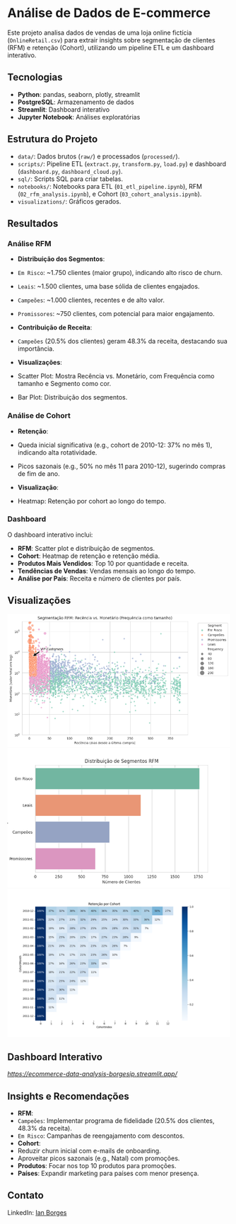 # Análise de Dados de E-commerce

Este projeto analisa dados de vendas de uma loja online fictícia (`OnlineRetail.csv`) para extrair insights sobre segmentação de clientes (RFM) e retenção (Cohort), utilizando um pipeline ETL e um dashboard interativo.

## Tecnologias
- **Python**: pandas, seaborn, plotly, streamlit
- **PostgreSQL**: Armazenamento de dados
- **Streamlit**: Dashboard interativo
- **Jupyter Notebook**: Análises exploratórias

## Estrutura do Projeto
- `data/`: Dados brutos (`raw/`) e processados (`processed/`).
- `scripts/`: Pipeline ETL (`extract.py`, `transform.py`, `load.py`) e dashboard (`dashboard.py`, `dashboard_cloud.py`).
- `sql/`: Scripts SQL para criar tabelas.
- `notebooks/`: Notebooks para ETL (`01_etl_pipeline.ipynb`), RFM (`02_rfm_analysis.ipynb`), e Cohort (`03_cohort_analysis.ipynb`).
- `visualizations/`: Gráficos gerados.
  
## Resultados
### Análise RFM
- **Distribuição dos Segmentos**:
- `Em Risco`: ~1.750 clientes (maior grupo), indicando alto risco de churn.
- `Leais`: ~1.500 clientes, uma base sólida de clientes engajados.
- `Campeões`: ~1.000 clientes, recentes e de alto valor.
- `Promissores`: ~750 clientes, com potencial para maior engajamento.

- **Contribuição de Receita**:
- `Campeões` (20.5% dos clientes) geram 48.3% da receita, destacando sua importância.

- **Visualizações**:
- Scatter Plot: Mostra Recência vs. Monetário, com Frequência como tamanho e Segmento como cor.
- Bar Plot: Distribuição dos segmentos.

### Análise de Cohort
- **Retenção**:
- Queda inicial significativa (e.g., cohort de 2010-12: 37% no mês 1), indicando alta rotatividade.
- Picos sazonais (e.g., 50% no mês 11 para 2010-12), sugerindo compras de fim de ano.

- **Visualização**:
- Heatmap: Retenção por cohort ao longo do tempo.

### Dashboard
O dashboard interativo inclui:
- **RFM**: Scatter plot e distribuição de segmentos.
- **Cohort**: Heatmap de retenção e retenção média.
- **Produtos Mais Vendidos**: Top 10 por quantidade e receita.
- **Tendências de Vendas**: Vendas mensais ao longo do tempo.
- **Análise por País**: Receita e número de clientes por país.

## Visualizações
![RFM Scatter Plot](visualizations/rfm_scatter_improved.png)
![RFM Segment Distribution](visualizations/rfm_segments.png)
![Cohort Retention](visualizations/cohort_heatmap.png)

## Dashboard Interativo
*https://ecommerce-data-analysis-borgesip.streamlit.app/*

## Insights e Recomendações
- **RFM**:
- `Campeões`: Implementar programa de fidelidade (20.5% dos clientes, 48.3% da receita).
- `Em Risco`: Campanhas de reengajamento com descontos.
- **Cohort**:
- Reduzir churn inicial com e-mails de onboarding.
- Aproveitar picos sazonais (e.g., Natal) com promoções.
- **Produtos**: Focar nos top 10 produtos para promoções.
- **Países**: Expandir marketing para países com menor presença.

## Contato
LinkedIn: [Ian Borges](https://linkedin.com/in/borgesip)

